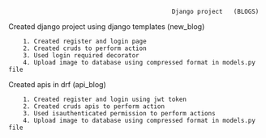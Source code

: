                                                  Django project   (BLOGS)

Created django project using django templates (new_blog)

        1. Created register and login page 
        2. Created cruds to perform action 
        3. Used login required decorator
        4. Upload image to database using compressed format in models.py file




Created apis in drf (api_blog)

        1. Created register and login using jwt token 
        2. Created cruds apis to perform action 
        3. Used isauthenticated permission to perform actions
        4. Upload image to database using compressed format in models.py file